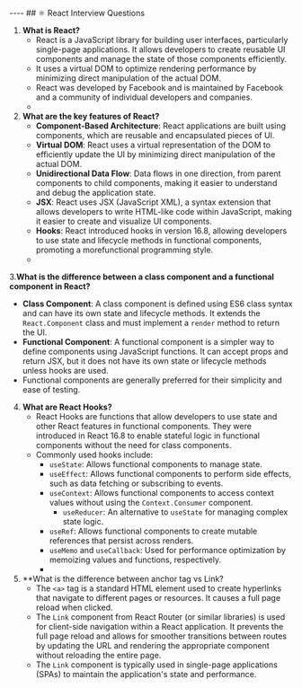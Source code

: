 ---- ## ⚛️ React Interview Questions

1. **What is React?**
   - React is a JavaScript library for building user interfaces, particularly single-page applications. It allows developers to create reusable UI components and manage the state of those components efficiently.
   - It uses a virtual DOM to optimize rendering performance by minimizing direct manipulation of the actual DOM.
   - React was developed by Facebook and is maintained by Facebook and a community of individual developers and companies.
   - 
2. **What are the key features of React?**
   - **Component-Based Architecture**: React applications are built using components, which are reusable and encapsulated pieces of UI.
   - **Virtual DOM**: React uses a virtual representation of the DOM to efficiently update the UI by minimizing direct manipulation of the actual DOM.
   - **Unidirectional Data Flow**: Data flows in one direction, from parent components to child components, making it easier to understand and debug the application state.
   - **JSX**: React uses JSX (JavaScript XML), a syntax extension that allows developers to write HTML-like code within JavaScript, making it easier to create and visualize UI components.
   - **Hooks**: React introduced hooks in version 16.8, allowing developers to use state and lifecycle methods in functional components, promoting a morefunctional programming style.
   - 
3.**What is the difference between a class component and a functional component in React?**
   - **Class Component**: A class component is defined using ES6 class syntax and can have its own state and lifecycle methods. It extends the `React.Component` class and must implement a `render` method to return the UI.
   - **Functional Component**: A functional component is a simpler way to define components using JavaScript functions. It can accept props and return JSX, but it does not have its own state or lifecycle methods unless hooks are used. 
   - Functional components are generally preferred for their simplicity and ease of testing.
   
4. **What are React Hooks?**
   - React Hooks are functions that allow developers to use state and other React features in functional components. They were introduced in React 16.8 to enable stateful logic in functional components without the need for class components.
   - Commonly used hooks include:
     - `useState`: Allows functional components to manage state.
     - `useEffect`: Allows functional components to perform side effects, such as data fetching or subscribing to events.
     - `useContext`: Allows functional components to access context values without using the `Context.Consumer` component.
       - `useReducer`: An alternative to `useState` for managing complex state logic.
     - `useRef`: Allows functional components to create mutable references that persist across renders.
     - `useMemo` and `useCallback`: Used for performance optimization by memoizing values and functions, respectively.
     - 
5. **What is the difference between anchor tag vs Link?
    - The `<a>` tag is a standard HTML element used to create hyperlinks that navigate to different pages or resources. It causes a full page reload when clicked.
    - The `Link` component from React Router (or similar libraries) is used for client-side navigation within a React application. It prevents the full page reload and allows for smoother transitions between routes by updating the URL and rendering the appropriate component without reloading the entire page.
    - The `Link` component is typically used in single-page applications (SPAs) to maintain the application's state and performance.